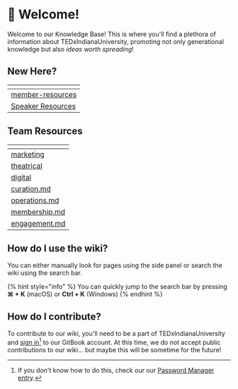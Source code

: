 # 👋 Welcome!

Welcome to our Knowledge Base! This is where you'll find a plethora of information about TEDxIndianaUniversity, promoting not only generational knowledge but also _ideas worth spreading_!

## New Here?

<table data-view="cards"><thead><tr><th data-type="content-ref"></th></tr></thead><tbody><tr><td><a href="member-resources/">member-resources</a></td></tr><tr><td><a href="https://app.gitbook.com/o/7YXIdPMvc8dgE7MfEfpe/s/tCiaJkmdXjI1rcT80tcF/">Speaker Resources</a></td></tr></tbody></table>

## Team Resources

<table data-view="cards"><thead><tr><th data-type="content-ref"></th></tr></thead><tbody><tr><td><a href="marketing/">marketing</a></td></tr><tr><td><a href="theatrical/">theatrical</a></td></tr><tr><td><a href="digital/">digital</a></td></tr><tr><td><a href="curation.md">curation.md</a></td></tr><tr><td><a href="operations.md">operations.md</a></td></tr><tr><td><a href="membership.md">membership.md</a></td></tr><tr><td><a href="engagement.md">engagement.md</a></td></tr></tbody></table>

## How do I use the wiki?

You can either manually look for pages using the side panel or search the wiki using the search bar.&#x20;

{% hint style="info" %}
You can quickly jump to the search bar by pressing **⌘ + K** (macOS) or **Ctrl + K** (Windows)
{% endhint %}

## How do I contribute?

To contribute to our wiki, you'll need to be a part of TEDxIndianaUniversity and [sign in](#user-content-fn-1)[^1] to our GitBook account. At this time, we do not accept public contributions to our wiki... but maybe this will be sometime for the future!





[^1]: If you don't know how to do this, check our our [Password Manager entry](member-resources/passwords/password-manager.md).
